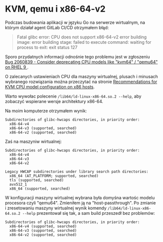 # KVM, qemu i x86-64-v2

Podczas budowania aplikacji w języku Go na serwerze wirtualnym, na którym działał agent GitLab CI/CD otrzymałem błąd:

> Fatal glibc error: CPU does not support x86-64-v2
error building image: error building stage: failed to execute command: waiting for process to exit: exit status 127

Sporo przydatnych informacji odnośnie tego problemu jest w zgłoszeniu [Bug 2060839 - Consider deprecating CPU models like "kvm64" / "qemu64" on RHEL 9 ](https://bugzilla.redhat.com/show_bug.cgi?id=2060839). 


O zalecanych ustawieniach CPU dla maszyny wirtualnej, plusach i minusach wybranego rozwiązania można przeczytać na stronie [Recommendations for KVM CPU model configuration on x86 hosts](https://www.qemu.org/docs/master/system/i386/cpu.html#recommendations-for-kvm-cpu-model-configuration-on-x86-hosts).

Warto wywołac polecenie `/lib64/ld-linux-x86-64.so.2 --help`, aby zobaczyć wspierane wersje architektury x86-64.

Na moim komputerze otrzymałem wynik:

```
Subdirectories of glibc-hwcaps directories, in priority order:
  x86-64-v4
  x86-64-v3 (supported, searched)
  x86-64-v2 (supported, searched)
```

Zaś na maszyniw wirtualnej:

```
Subdirectories of glibc-hwcaps directories, in priority order:
  x86-64-v4
  x86-64-v3
  x86-64-v2

Legacy HWCAP subdirectories under library search path directories:
  x86_64 (AT_PLATFORM; supported, searched)
  tls (supported, searched)
  avx512_1
  x86_64 (supported, searched)

```

W konfiguracji maszyny wirtualnej wybrana była domyśna wartośc modelu procesora czyli "qemu64". Zmieniłem ją na "host-passthrough". Po zmianie i zresetowaniu maszyny wirtualnej wynik komendy `/lib64/ld-linux-x86-64.so.2 --help` prezentował się tak, a sam build przeszedł bez problemów:

```
Subdirectories of glibc-hwcaps directories, in priority order:
  x86-64-v4 (supported, searched)
  x86-64-v3 (supported, searched)
  x86-64-v2 (supported, searched)
```
